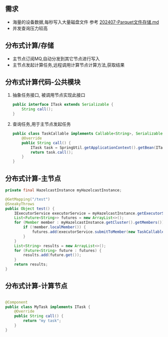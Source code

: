 ## 需求

- 海量的设备数据,每秒写入大量磁盘文件
  参考  [202407-Parquet文件存储.md](202407-Parquet%E6%96%87%E4%BB%B6%E5%AD%98%E5%82%A8.md)
- 并发查询压力较高

## 分布式计算/存储

- 主节点订阅MQ,自动分发到其它节点进行写入
- 主节点发起计算任务,远程调用计算节点计算方法,获取结果

## 分布式计算代码-公共模块

1. 抽象任务接口, 被调用节点实现此接口

    ```java
    public interface ITask extends Serializable {
        String call();
    }
    ```

2. 查询任务,用于主节点发起任务

    ```java
    public class TaskCallable implements Callable<String>, Serializable {
        @Override
        public String call() {
            ITask task = SpringUtil.getApplicationContext().getBean(ITask.class);// 通过 Spring 上下文获取 TaskInterface 的 Bean
            return task.call();
        }
    }
    ```

## 分布式计算-主节点

```java
private final HazelcastInstance myHazelcastInstance;

@GetMapping("/test")
@SneakyThrows
public Object test() {
    IExecutorService executorService = myHazelcastInstance.getExecutorService("default");
    List<Future<String>> futures = new ArrayList<>();
    for (Member member : myHazelcastInstance.getCluster().getMembers()) { // 向 其它 节点发起计算任务
        if (!member.localMember()) {
            futures.add(executorService.submitToMember(new TaskCallable(), member));
        }
    }
    List<String> results = new ArrayList<>();
    for (Future<String> future : futures) {
        results.add(future.get());
    }
    return results;
}
```

## 分布式计算-计算节点

```java

@Component
public class MyTask implements ITask {
    @Override
    public String call() {
        return "my task";
    }
}
```
